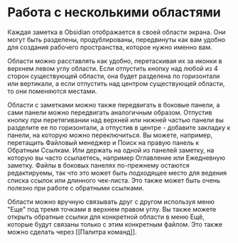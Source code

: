 
# Работа с несколькими областями

Каждая заметка в Obsidian отображается в своей области экрана. Они могут быть разделены, продублированы, передвинуты как вам удобно для создания рабочего пространства, которое нужно именно вам.

Области можно расставлять как удобно, перетаскивая их за иконки в верхнем левом углу области. Если отпустить кнопку над любой из 4 сторон существующей области, она будет разделена по горизонтали или вертикали, а если отпустить над центром существующей области, то они поменяются местами. 

Области с заметками можно также передвигать в боковые панели, а сами панели можно передвигать аналогичным образом. Отпустив кнопку при перетягивании над верхней или нижней частью панели вы разделите ее по горизонтали, а отпустив в центре - добавите закладку к панели, на которую можно переключиться. Вы можете, например, перетащить Файловый менеджер и Поиск на правую панель к Обратным Ссылкам. Или держать на одной из панелей заметку, на которую вы часто ссылаетесь, например Оглавление или Ежедневную заметку. Файлы в боковых панелях по-прежнему остаются редактируемы, так что это может быть подходящее место для ведения списка ссылок или длинного чек-листа. Это также может быть очень полезно при работе с обратными ссылками. 

Области можно вручную связывать друг с другом используя меню "Еще" под тремя точками в верхнем правом углу. Вы также можете открыть обратные ссылки для конкретной области в меню Ещё, которые будут связаны только с этим конкретным файлом. Это также можно сделать через [[Палитра команд]]. 

